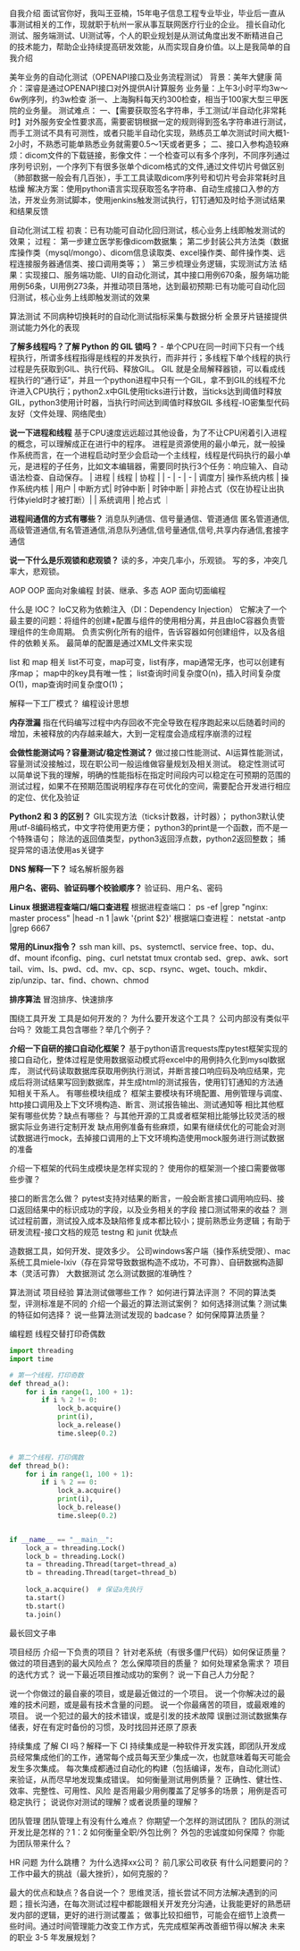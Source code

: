 自我介绍
    面试官你好，我叫王亚楠，15年电子信息工程专业毕业，毕业后一直从事测试相关的工作，现就职于杭州一家从事互联网医疗行业的企业。
    擅长自动化测试、服务端测试、UI测试等，个人的职业规划是从测试角度出发不断精进自己的技术能力，帮助企业持续提高研发效能，从而实现自身价值。以上是我简单的自我介绍

美年业务的自动化测试（OPENAPI接口及业务流程测试）
    背景：美年大健康 
    简介：深睿是通过OPENAPI接口对外提供AI计算服务
    业务量：上午3小时平均3w～6w例序列，约3w检查 浙一、上海胸科每天约300检查，相当于100家大型三甲医院的业务量。
    测试难点：
    一、【需要获取签名字符串，手工测试/半自动化非常耗时】对外服务安全性要求高，需要密钥根据一定的规则得到签名字符串进行测试，而手工测试不具有可测性，或者只能半自动化实现，熟练员工单次测试时间大概1-2小时，不熟悉可能单熟悉业务就需要0.5～1天或者更多；
    二、接口入参构造较麻烦：dicom文件的下载链接，影像文件：一个检查可以有多个序列，不同序列通过序列号识别，一个序列下有很多张单个dicom格式的文件,通过文件切片号做区别（肺部数据一般会有几百张），手工工具读取dicom序列号和切片号会非常耗时且枯燥
    解决方案：使用python语言实现获取签名字符串、自动生成接口入参的方法，开发业务测试脚本，使用jenkins触发测试执行，钉钉通知及时给予测试结果和结果反馈

自动化测试工程
    初衷：已有功能可自动化回归测试，核心业务上线即触发测试的效果；
    过程：
    第一步建立医学影像dicom数据集；
    第二步封装公共方法类（数据库操作类（mysql/mongo）、dicom信息读取类、excel操作类、邮件操作类、远程连接服务器通信类、接口调用类等；）
    第三步梳理业务逻辑，实现测试方法
    结果：实现接口、服务端功能、UI的自动化测试，其中接口用例670条，服务端功能用例56条，UI用例273条，并推动项目落地，达到最初预期:已有功能可自动化回归测试，核心业务上线即触发测试的效果
   
算法测试
    不同病种切换耗时的自动化测试指标采集与数据分析
全景牙片链接提供
测试能力外化的表现

**了解多线程吗？了解 Python 的 GIL 锁吗？**
    - 单个CPU在同一时间下只有一个线程执行，所谓多线程指得是线程的并发执行，而非并行；多线程下单个线程的执行过程是先获取到GIL、执行代码、释放GIL。
    GIL 就是全局解释器锁，可以看成线程执行的“通行证”，并且一个python进程中只有一个GIL，拿不到GIL的线程不允许进入CPU执行；python2.x中GIL使用ticks进行计数，当ticks达到阈值时释放GIL，python3使用计时器，当执行时间达到阈值时释放GIL
    多线程-IO密集型代码友好（文件处理、网络爬虫）

**说一下进程和线程**
    基于CPU速度远远超过其他设备，为了不让CPU闲着引入进程的概念，可以理解成正在进行中的程序。
    进程是资源使用的最小单元，就一般操作系统而言，在一个进程启动时至少会启动一个主线程，线程是代码执行的最小单元，是进程的子任务，比如文本编辑器，需要同时执行3个任务：响应输入、自动语法检查、自动保存。
         | 进程 | 线程 | 协程 |
         | - | - | - |
    调度方| 操作系统内核 | 操作系统内核 | 用户 |
    中断方式| 时钟中断 | 时钟中断 | 非抢占式（仅在协程让出执行体yield时才被打断）|
          | 系统调用 | 抢占式 ｜

**进程间通信的方式有哪些？**
    消息队列通信、信号量通信、管道通信
    匿名管道通信,高级管道通信,有名管道通信,消息队列通信,信号量通信,信号,共享内存通信,套接字通信

**说一下什么是乐观锁和悲观锁？**
    读的多，冲突几率小，乐观锁。
    写的多，冲突几率大，悲观锁。

AOP
    OOP 面向对象编程 封装、继承、多态  AOP 面向切面编程

什么是 IOC？
    IoC又称为依赖注入（DI：Dependency Injection）
    它解决了一个最主要的问题：将组件的创建+配置与组件的使用相分离，并且由IoC容器负责管理组件的生命周期。
    负责实例化所有的组件，告诉容器如何创建组件，以及各组件的依赖关系。
    最简单的配置是通过XML文件来实现

list 和 map 相关
    list不可变，map可变，list有序，map通常无序，也可以创建有序map；
    map中的key具有唯一性；
    list查询时间复杂度O(n)，插入时间复杂度O(1)，map查询时间复杂度O(1)；
    
解释一下工厂模式？
    编程设计思想

**内存泄漏**
    指在代码编写过程中内存回收不完全导致在程序跑起来以后随着时间的增加，未被释放的内存越来越大，大到一定程度会造成程序崩溃的过程

**会做性能测试吗？容量测试/稳定性测试？**
    做过接口性能测试、AI运算性能测试，容量测试没接触过，现在职公司一般运维做容量规划及相关测试。
稳定性测试可以简单说下我的理解，明确的性能指标在指定时间段内可以稳定在可预期的范围的测试过程，如果不在预期范围说明程序存在可优化的空间，需要配合开发进行相应的定位、优化及验证
    
**Python2 和 3 的区别？**
    GIL实现方法（ticks计数器，计时器）；
    python3默认使用utf-8编码格式，中文字符使用更方便；
    python3的print是一个函数，而不是一个特殊语句；
    除法的返回值类型，python3返回浮点数，python2返回整数；
    捕捉异常的语法使用as关键字
    
**DNS 解释一下？**
    域名解析服务器
    
**用户名、密码、验证码哪个校验顺序？**
    验证码、用户名、密码
    
**Linux 根据进程查端口/端口查进程**
    根据进程查端口： ps -ef |grep "nginx: master process" |head -n 1 |awk '{print $2}'
    根据端口查进程： netstat -antp |grep 6667

**常用的Linux指令？**
    ssh
    man
    kill、ps、systemctl、service
    free、top、du、df、mount
    ifconfig、ping、curl
    netstat
    tmux
    crontab
    sed、grep、awk、sort
    tail、vim、ls、pwd、cd、mv、cp、scp、rsync、wget、touch、mkdir、zip/unzip、tar、find、chown、chmod
    
**排序算法**
    冒泡排序、快速排序
    
围绕工具开发
工具是如何开发的？
为什么要开发这个工具？
公司内部没有类似平台吗？
效能工具包含哪些？举几个例子？

**介绍一下自研的接口自动化框架？**
    基于python语言requests库pytest框架实现的接口自动化，整体过程是使用数据驱动模式将excel中的用例持久化到mysql数据库，
测试代码读取数据库获取用例执行测试，并断言接口响应码及响应结果，完成后将测试结果写回到数据库，并生成html的测试报告，使用钉钉通知的方法通知相关干系人。
有哪些模块组成？
    框架主要模块有环境配置、用例管理与调度、http接口调用及上下文环境构造、断言、测试报告输出、测试通知等
相比其他框架有哪些优势？缺点有哪些？
    与其他开源的工具或者框架相比能够比较灵活的根据实际业务进行定制开发
    缺点用例准备有些麻烦，如果有继续优化的可能会对测试数据进行mock，去掉接口调用的上下文环境构造使用mock服务进行测试数据的准备
    
介绍一下框架的代码生成模块是怎样实现的？
使用你的框架测一个接口需要做哪些步骤？

接口的断言怎么做？
    pytest支持对结果的断言，一般会断言接口调用响应码、接口返回结果中的标识成功的字段，以及业务相关的字段
接口测试带来的收益？
    测试过程前置，测试投入成本及缺陷修复成本都比较小；提前熟悉业务逻辑；有助于研发流程-接口文档的规范
testng 和 junit 优缺点

造数据工具，如何开发、提效多少。
    公司windows客户端（操作系统受限）、mac系统工具miele-lxiv（存在异常导致数据构造不成功，不可靠）、自研数据构造脚本（灵活可靠）
大数据测试
怎么测试数据的准确性？

算法测试
项目经验
算法测试做哪些工作？
如何进行算法评测？
不同的算法类型，评测标准是不同的
介绍一个最近的算法测试案例？
如何选择测试集？测试集的特征如何选择？
说一些算法测试发现的 badcase？
如何保障算法质量？

编程题
线程交替打印奇偶数
```python
import threading
import time

# 第一个线程，打印奇数
def thread_a():
    for i in range(1, 100 + 1):
        if i % 2 != 0:
            lock_b.acquire()
            print(i),
            lock_a.release()
            time.sleep(0.2)


# 第二个线程，打印偶数
def thread_b():
    for i in range(1, 100 + 1):
        if i % 2 == 0:
            lock_a.acquire()
            print(i),
            lock_b.release()
            time.sleep(0.2)


if __name__ == "__main__":
    lock_a = threading.Lock()
    lock_b = threading.Lock()
    ta = threading.Thread(target=thread_a)
    tb = threading.Thread(target=thread_b)
    
    lock_a.acquire()  # 保证a先执行
    ta.start()
    tb.start()
    ta.join()
```

最长回文子串



项目经历
介绍一下负责的项目？
针对老系统（有很多僵尸代码）如何保证质量？
做过的项目遇到的最大风险点？
怎么保障项目的质量？
如何处理紧急需求？
项目的迭代方式？
说一下最近项目推动成功的案例？
说一下自己人力分配？

说一个你做过的最自豪的项目，或是最近做过的一个项目。
说一个你解决过的最难的技术问题，或是最有技术含量的问题。
说一个你最痛苦的项目，或最艰难的项目。
说一个犯过的最大的技术错误，或是引发的技术故障
    误删过测试数据集存储表，好在有定时备份的习惯，及时找回并还原了原表

持续集成
了解 CI 吗？解释一下 CI
    持续集成是一种软件开发实践，即团队开发成员经常集成他们的工作，通常每个成员每天至少集成一次，也就意味着每天可能会发生多次集成。
    每次集成都通过自动化的构建（包括编译，发布，自动化测试）来验证，从而尽早地发现集成错误。
如何衡量测试用例质量？
    正确性、健壮性、效率、完整性、可用性、风险
    是否用最少用例覆盖了足够多的场景；
    用例是否可稳定执行；
说说你对测试的理解？或者说质量的理解？

团队管理
团队管理上有没有什么难点？
你期望一个怎样的测试团队？
团队的测试开发比是怎样的？1：2
如何衡量全职/外包比例？
外包的忠诚度如何保障？
你能为团队带来什么？

HR 问题
为什么跳槽？
为什么选择xx公司？
前几家公司收获
有什么问题要问的？
工作中最大的挑战（最大挫折），如何克服的？

最大的优点和缺点？各自说一个？
    思维灵活，擅长尝试不同方法解决遇到的问题；擅长沟通，在每次测试过程中都能跟相关开发充分沟通，让我能更好的熟悉研发内部的逻辑，更好的进行测试覆盖；
    做事比较扣细节，可能会在细节上浪费一些时间。通过时间管理能力改变工作方式，先完成框架再改善细节得以解决
未来的职业 3-5 年发展规划？
